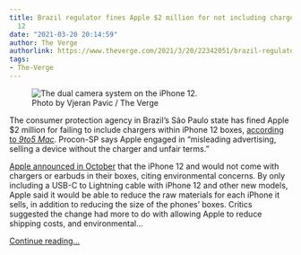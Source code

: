 ```yaml
---
title: Brazil regulator fines Apple $2 million for not including chargers with iPhone
  12
date: "2021-03-20 20:14:59"
author: The Verge
authorlink: https://www.theverge.com/2021/3/20/22342051/brazil-regulator-fines-apple-2-million-chargers-iphone-12
tags:
- The-Verge
---
```

<figure>
      <img alt="The dual camera system on the iPhone 12." src="https://cdn.vox-cdn.com/thumbor/pgZL-7aIOLb2ZnWU4HIhu4bDJEc=/0x0:2040x1360/1310x873/cdn.vox-cdn.com/uploads/chorus_image/image/68999752/vpavic_4243_20201018_0139.0.0.jpg" />
        <figcaption>Photo by Vjeran Pavic / The Verge</figcaption>
    </figure>

  <p id="9RLt8N">The consumer protection agency in Brazil’s São Paulo state has fined Apple $2 million for failing to include chargers within iPhone 12 boxes, <a href="https://9to5mac.com/2021/03/20/brazil-agency-fines-apple-iphone-12-charger/">according to<em> 9to5 Mac</em></a>. Procon-SP says Apple engaged in “misleading advertising, selling a device without the charger and unfair terms.”</p>
<p id="PhGqAY"><a href="https://www.theverge.com/2020/10/13/21514480/apple-iphone-charging-brick-charger-earbuds-box-environmental-impact-carbon-emissions">Apple announced in October</a> that the iPhone 12 and would not come with chargers or earbuds in their boxes, citing environmental concerns. By only including a USB-C to Lightning cable with iPhone 12 and other new models, Apple said it would be able to reduce the raw materials for each iPhone it sells, in addition to reducing the size of the phones’ boxes. Critics suggested the change had more to do with allowing Apple to reduce shipping costs, and environmental...</p>
  <p>
    <a href="https://www.theverge.com/2021/3/20/22342051/brazil-regulator-fines-apple-2-million-chargers-iphone-12">Continue reading&hellip;</a>
  </p>